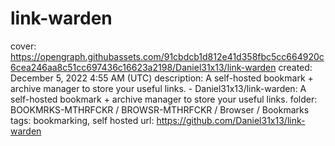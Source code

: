 # link-warden

cover: https://opengraph.githubassets.com/91cbdcb1d812e41d358fbc5cc664920c6cea246aa8c51cc697436c16623a2198/Daniel31x13/link-warden
created: December 5, 2022 4:55 AM (UTC)
description: A self-hosted bookmark + archive manager to store your useful links. - Daniel31x13/link-warden: A self-hosted bookmark + archive manager to store your useful links.
folder: BOOKMRKS-MTHRFCKR / BROWSR-MTHRFCKR / Browser / Bookmarks
tags: bookmarking, self hosted
url: https://github.com/Daniel31x13/link-warden
